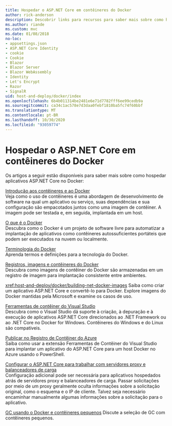 ```yaml
---
title: Hospedar o ASP.NET Core em contêineres do Docker
author: rick-anderson
description: Descobrir links para recursos para saber mais sobre como hospedar aplicativos ASP.NET Core em contêineres do Docker.
ms.author: riande
ms.custom: mvc
ms.date: 01/08/2018
no-loc:
- appsettings.json
- ASP.NET Core Identity
- cookie
- Cookie
- Blazor
- Blazor Server
- Blazor WebAssembly
- Identity
- Let's Encrypt
- Razor
- SignalR
uid: host-and-deploy/docker/index
ms.openlocfilehash: 6b4b011314be2481e6e71d7782fff6ee99cedb9a
ms.sourcegitcommit: ca34c1ac578e7d3daa0febf1810ba5fc74f60bbf
ms.translationtype: MT
ms.contentlocale: pt-BR
ms.lasthandoff: 10/30/2020
ms.locfileid: "93059774"
---
```

# <a name="host-aspnet-core-in-docker-containers"></a>Hospedar o ASP.NET Core em contêineres do Docker

Os artigos a seguir estão disponíveis para saber mais sobre como hospedar aplicativos ASP.NET Core no Docker:

[Introdução aos contêineres e ao Docker](/dotnet/standard/microservices-architecture/container-docker-introduction/index)  
Veja como o uso de contêineres é uma abordagem de desenvolvimento de software na qual um aplicativo ou serviço, suas dependências e sua configuração são empacotados juntos como uma imagem de contêiner. A imagem pode ser testada e, em seguida, implantada em um host.

[O que é o Docker](/dotnet/standard/microservices-architecture/container-docker-introduction/docker-defined)  
Descubra como o Docker é um projeto de software livre para automatizar a implantação de aplicativos como contêineres autossuficientes portáteis que podem ser executados na nuvem ou localmente.

[Terminologia do Docker](/dotnet/standard/microservices-architecture/container-docker-introduction/docker-terminology)  
Aprenda termos e definições para a tecnologia do Docker.

[Registros, imagens e contêineres do Docker](/dotnet/standard/microservices-architecture/container-docker-introduction/docker-containers-images-registries)  
Descubra como imagens de contêiner do Docker são armazenadas em um registro de imagem para implantação consistente entre ambientes.

<xref:host-and-deploy/docker/building-net-docker-images> Saiba como criar um aplicativo ASP.NET Core e convertê-lo para Docker. Explore imagens do Docker mantidas pela Microsoft e examine os casos de uso.

[Ferramentas de contêiner do Visual Studio](xref:host-and-deploy/docker/visual-studio-tools-for-docker)  
Descubra como o Visual Studio dá suporte à criação, à depuração e à execução de aplicativos ASP.NET Core direcionados ao .NET Framework ou ao .NET Core no Docker for Windows. Contêineres do Windows e do Linux são compatíveis.

[Publicar no Registro de Contêiner do Azure](/azure/vs-azure-tools-docker-hosting-web-apps-in-docker)  
Saiba como usar a extensão Ferramentas de Contêiner do Visual Studio para implantar um aplicativo do ASP.NET Core para um host Docker no Azure usando o PowerShell.

[Configurar o ASP.NET Core para trabalhar com servidores proxy e balanceadores de carga](xref:host-and-deploy/proxy-load-balancer)  
Configuração adicional pode ser necessária para aplicativos hospedados atrás de servidores proxy e balanceadores de carga. Passar solicitações por meio de um proxy geralmente oculta informações sobre a solicitação original, como o esquema e o IP de cliente. Talvez seja necessário encaminhar manualmente algumas informações sobre a solicitação para o aplicativo.

[GC usando o Docker e contêineres pequenos](xref:performance/memory#sc) Discute a seleção de GC com contêineres pequenos.